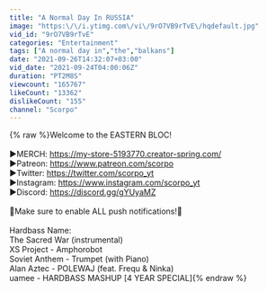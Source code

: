 ```yaml
---
title: "A Normal Day In RUSSIA"
image: "https:\/\/i.ytimg.com\/vi\/9rO7VB9rTvE\/hqdefault.jpg"
vid_id: "9rO7VB9rTvE"
categories: "Entertainment"
tags: ["A normal day in","the","balkans"]
date: "2021-09-26T14:32:07+03:00"
vid_date: "2021-09-24T04:00:06Z"
duration: "PT2M8S"
viewcount: "165767"
likeCount: "13362"
dislikeCount: "155"
channel: "Scorpo"
---
```

{% raw %}Welcome to the EASTERN BLOC!<br /><br />►MERCH: <a rel="nofollow" target="blank" href="https://my-store-5193770.creator-spring.com/">https://my-store-5193770.creator-spring.com/</a><br />►Patreon: <a rel="nofollow" target="blank" href="https://www.patreon.com/scorpo">https://www.patreon.com/scorpo</a><br />►Twitter: <a rel="nofollow" target="blank" href="https://twitter.com/scorpo_yt">https://twitter.com/scorpo_yt</a><br />►Instagram: <a rel="nofollow" target="blank" href="https://www.instagram.com/scorpo_yt">https://www.instagram.com/scorpo_yt</a><br />►Discord: <a rel="nofollow" target="blank" href="https://discord.gg/gYUyaMZ">https://discord.gg/gYUyaMZ</a><br /><br />🔔Make sure to enable ALL push notifications!🔔<br /><br />Hardbass Name:<br />The Sacred War (instrumental)<br />XS Project - Amphorobot<br />Soviet Anthem - Trumpet (with Piano)<br />Alan Aztec - POLEWAJ (feat. Frequ &amp; Ninka)<br />uamee - HARDBASS MASHUP [4 YEAR SPECIAL]{% endraw %}
